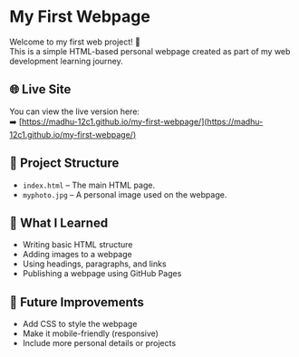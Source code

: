 # My First Webpage

Welcome to my first web project! 🚀  
This is a simple HTML-based personal webpage created as part of my web development learning journey.

## 🌐 Live Site

You can view the live version here:  
➡️ [https://madhu-12c1.github.io/my-first-webpage/](https://madhu-12c1.github.io/my-first-webpage/)

## 📁 Project Structure

- `index.html` – The main HTML page.
- `myphoto.jpg` – A personal image used on the webpage.

## 🧠 What I Learned

- Writing basic HTML structure
- Adding images to a webpage
- Using headings, paragraphs, and links
- Publishing a webpage using GitHub Pages

## 🔧 Future Improvements

- Add CSS to style the webpage
- Make it mobile-friendly (responsive)
- Include more personal details or projects

